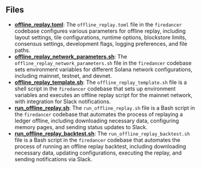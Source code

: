 
## Files
- **[offline_replay.toml](offline-replay/offline_replay.toml.driver.md)**: The `offline_replay.toml` file in the `firedancer` codebase configures various parameters for offline replay, including layout settings, tile configurations, runtime options, blockstore limits, consensus settings, development flags, logging preferences, and file paths.
- **[offline_replay_network_parameters.sh](offline-replay/offline_replay_network_parameters.sh.driver.md)**: The `offline_replay_network_parameters.sh` file in the `firedancer` codebase sets environment variables for different Solana network configurations, including mainnet, testnet, and devnet.
- **[offline_replay_template.sh](offline-replay/offline_replay_template.sh.driver.md)**: The `offline_replay_template.sh` file is a shell script in the `firedancer` codebase that sets up environment variables and executes an offline replay script for the mainnet network, with integration for Slack notifications.
- **[run_offline_replay.sh](offline-replay/run_offline_replay.sh.driver.md)**: The `run_offline_replay.sh` file is a Bash script in the `firedancer` codebase that automates the process of replaying a ledger offline, including downloading necessary data, configuring memory pages, and sending status updates to Slack.
- **[run_offline_replay_backtest.sh](offline-replay/run_offline_replay_backtest.sh.driver.md)**: The `run_offline_replay_backtest.sh` file is a Bash script in the `firedancer` codebase that automates the process of running an offline replay backtest, including downloading necessary data, updating configurations, executing the replay, and sending notifications via Slack.

